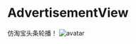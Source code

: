 # AdvertisementView
仿淘宝头条轮播！
![avatar](raw.githubusercontent.com/lovestack/AdvertisementView/master/image.gif)
